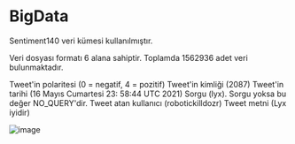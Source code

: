 # BigData

Sentiment140 veri kümesi kullanılmıştır. 

Veri dosyası formatı 6 alana sahiptir. Toplamda 1562936 adet veri bulunmaktadır.

Tweet'in polaritesi (0 = negatif, 4 = pozitif)
Tweet'in kimliği (2087)
Tweet'in tarihi (16 Mayıs Cumartesi 23: 58:44 UTC 2021)
Sorgu (lyx). Sorgu yoksa bu değer NO_QUERY'dir. 
Tweet atan kullanıcı (robotickilldozr)
Tweet metni (Lyx iyidir)

![image](https://user-images.githubusercontent.com/62748526/159995103-2504c329-4bac-43ba-a4e6-aab4ecb27f5f.png)
